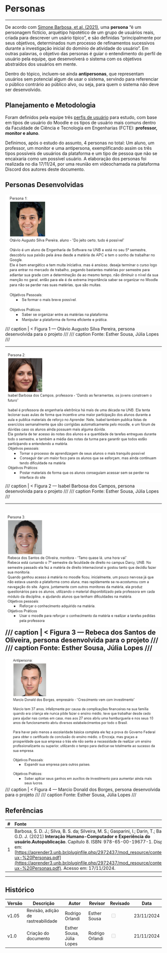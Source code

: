 # Personas
---

De acordo com [Simone Barbosa, et al. (2021)](https://aprender3.unb.br/pluginfile.php/2972437/mod_resource/content/2/ihc-ux-%20Personas.pdf), uma **persona** “é um personagem fictício, arquétipo
hipotético de um grupo de usuários reais, criada para descrever um usário típico”, e são
definidas “principalmente por seus objetivos, determinados num processo de
refinamentos sucessivos durante a investigação inicial do domínio de atividade do usuário”. Em outras palavras, o objetivo das personas é guiar o entendimento do perfil de usuário pela equipe, que desenvolverá o sistema com os objetivos abstraídos
dos usuários em mente. 

Dentro do tópico, incluem-se ainda **antipersonas**, que representam usuários sem potencial algum de usar o sistema, servindo para referenciar o público contrário ao público alvo, ou seja, para quem o sistema não deve ser desenvolvido.


## Planejamento e Metodologia

Foram definidos pela equipe três [perfis de usuário](https://requisitos-de-software.github.io/2024.2-Moodle/Entregas/02%20-%20Elicita%C3%A7%C3%A3o/Elicita%C3%A7%C3%A3o/Perfil%20dos%20Usuarios/) para estudo, com base em tipos de usuário do Moodle e os tipos de usuário mais comuns dentro da Faculdade de Ciência e Tecnologia em Engenharias (FCTE): **professor, monitor e aluno**.

Definimos, após o estudo do assunto, 4 personas no total: Um aluno, um professor, um monitor e uma antipersona, exemplificando assim os três tipos possíveis de usuários da plataforma e um tipo de pessoa que não se encaixaria como um possível usuário. A elaboração dos personas foi realizada no dia 17/11/24, por uma reunião em videochamada na plataforma Discord dos autores deste documento.

## Personas Desenvolvidas

![Aluno](../../../img/persona1.png)
/// caption | < 
Figura 1 — Otávio Augusto Silva Pereira, persona desenvolvida para o projeto
///
/// caption
Fonte: Esther Sousa, Júlia Lopes
///

---
![Professor](../../../img/persona2.png)
/// caption | <
Figura 2 — Isabel Barbosa dos Campos, persona desenvolvida para o projeto
///
/// caption
Fonte: Esther Sousa, Júlia Lopes
///

---
![Monitor](../../../img/persona3.png)
/// caption | <
Figura 3 — Rebeca dos Santos de Oliveira, persona desenvolvida para o projeto
///
/// caption
Fonte: Esther Sousa, Júlia Lopes
///
---

![Anti](../../../img/persona5.png)
/// caption | <
Figura 4 — Marcio Donald dos Borges, persona desenvolvida para o projeto
///
/// caption
Fonte: Esther Sousa, Júlia Lopes
///

## Referências

| # | Fonte |
|---|:------|
| 1 | Barbosa, S. D. J.; Silva, B. S. da; Silveira, M. S.; Gasparini, I.; Darin, T.; Barbosa, G.D. J. (2021) **Interação Humano-Computador e Experiência do usuário.Autopublicação**. Capítulo 8. ISBN: 978-65-00-19677-1. Disponível em: [https://aprender3.unb.br/pluginfile.php/2972437/mod_resource/content/2/ihc-ux-%20Personas.pdf](https://aprender3.unb.br/pluginfile.php/2972437/mod_resource/content/2/ihc-ux-%20Personas.pdf). Acesso em: 17/11/2024.|

---

## Histórico


| Versão | Descrição                  | Autor                   | Revisor                  |Revisado | Data       |
|--------|----------------------------|-------------------------|--------------------------|------|------|
| v1.05   | Revisão, adição de rastreabilidade                     | Rodrigo Orlandi     |  Esther Sousa          |<input type="checkbox" onclick="return false;" disabled/>| 23/11/2024 |
| v1.0   | Criação do documento                     | Esther Sousa, Júlia Lopes     |  Rodrigo Orlandi          |<input type="checkbox" onclick="return false;" disabled/>| 21/11/2024 |
